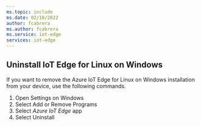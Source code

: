 ```yaml
---
ms.topic: include
ms.date: 02/10/2022
author: fcabrera
ms.author: fcabrera
ms.service: iot-edge
services: iot-edge
---
```


## Uninstall IoT Edge for Linux on Windows

If you want to remove the Azure IoT Edge for Linux on Windows installation from your device, use the following commands.

1. Open Settings on Windows
2. Select Add or Remove Programs
3. Select _Azure IoT Edge_ app
4. Select Uninstall
